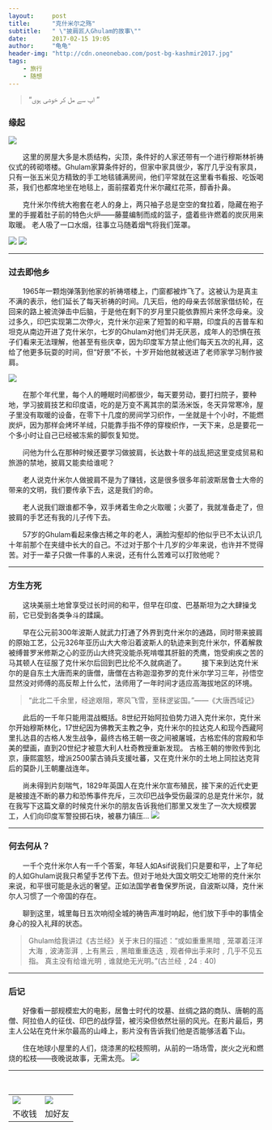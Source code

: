 ```yaml
---
layout:     post
title:      "克什米尔之殇"
subtitle:   " \"披肩匠人Ghulam的故事\""
date:       2017-02-15 19:05
author:     "龟龟"
header-img: "http://cdn.oneonebao.com/post-bg-kashmir2017.jpg"
tags:
    - 旅行
    - 随想
---
```


> “اپ سے مل کر خوشی ہوی ”


### 缘起
![](http://p1.bqimg.com/567571/f6b44c6abca1eb36.png)

　　这里的房屋大多是木质结构，尖顶，条件好的人家还带有一个进行穆斯林祈祷仪式的砖砌塔楼。Ghulam家算条件好的，但家中家具很少，客厅几乎没有家具，只有一张五米见方精致的手工地毯铺满房间，他们平常就在这里看书看报、吃饭喝茶，我们也都席地坐在地毯上，面前摆着克什米尔藏红花茶，醇香扑鼻。

　　克什米尔传统大袍套在老人的身上，两只袖子总是空空的耷拉着，隐藏在袍子里的手握着肚子前的特色火炉——藤蔓编制而成的篮子，盛着些许燃着的炭灰用来取暖。
老人吸了一口水烟，往事立马随着烟气将我们笼罩。

![](http://p1.bqimg.com/567571/cac33d40135de4f6.png)
![](http://i1.piimg.com/567571/5fdacaed4f06ab67.png)


---

### 过去即他乡

　　1965年一颗炮弹落到他家的祈祷塔楼上，门窗都被炸飞了。这被认为是真主不满的表示，他们延长了每天祈祷的时间。几天后，他的母亲去邻居家借纺轮，在回来的路上被流弹击中后脑，于是他在剩下的岁月里只能依靠照片来怀念母亲。没过多久，印巴实现第二次停火，克什米尔迎来了短暂的和平期，印度兵的吉普车和坦克从南边开进了克什米尔，七岁的Ghulam对他们并无厌恶，成年人的恐惧在孩子们看来无法理解，他甚至有些庆幸，因为印度军方禁止他们每天五次的礼拜，这给了他更多玩耍的时间，但“好景”不长，十岁开始他就被送进了老师家学习制作披肩。

![](http://p1.bpimg.com/567571/f8c0edb5bea2054e.png)

　　在那个年代里，每个人的睡眠时间都很少，每天要劳动，要打扫院子，要种地，学习披肩技艺和印度语，吃的是万变不离其宗的菜汤米饭，冬天异常寒冷，屋子里没有取暖的设备，在零下十几度的房间学习织作，一坐就是十个小时，不能燃炭炉，因为那样会烤坏羊绒，只能靠手指不停的穿梭织作，一天下来，总是要花一个多小时让自己已经被冻紫的脚恢复知觉。

　　问他为什么在那种时候还要学习做披肩，长达数十年的战乱把这里变成贸易和旅游的禁地，披肩又能卖给谁呢？

　　老人说克什米尔人做披肩不是为了赚钱，这是很多很多年前波斯居鲁士大帝的带来的文明，我们要传承下去，这是我们的命。

　　老人说我们跟谁都不争，双手烤着生命之火取暖；火萎了，我就准备走了，但披肩的手艺还有我的儿子传下去。

　　57岁的Ghulam看起来像古稀之年的老人，满脸沟壑却的他似乎已不太认识几十年前那个在夹缝中长大的自己。不过对于那个十几岁的少年来说，也许并不觉得苦。对于一辈子只做一件事的人来说，还有什么苦难可以打败他呢？

---
### 方生方死
　　这块美丽土地曾享受过长时间的和平，但早在印度、巴基斯坦为之大肆操戈前，它已受到各类争斗的蹂躏。

　　早在公元前300年波斯人就武力打通了外界到克什米尔的通路，同时带来披肩的原始工艺，公元326年亚历山大大帝沿着波斯人的轨迹来到克什米尔，怀着解救被缚普罗米修斯之心的亚历山大终究没能杀死啃噬其肝脏的秃鹰，饱受痢疾之苦的马其顿人在征服了克什米尔后回到巴比伦不久就病逝了。
　　接下来到达克什米尔的是自东土大唐而来的唐僧，唐僧在古称迦湿弥罗的克什米尔学习三年，孙悟空显然没对师傅的高反帮上什么忙，法师用了一年时间才适应高海拔地区的环境。

>“此北二千余里，经途艰阻，寒风飞雪，至秣逻娑国。”——《大唐西域记》

　　此后的一千年只能用混战概括。8世纪开始阿拉伯势力进入克什米尔，克什米尔开始穆斯林化，17世纪因为佛教天主教之争，克什米尔的拉达克人和现今西藏阿里扎达县的古格人发生战争，最终古格王朝一夜之间被屠城，古格宏伟的宫殿和华美的壁画，直到20世纪才被意大利人杜奇教授重新发现。
古格王朝的惨败传到北京，康熙震怒，增派2500蒙古骑兵支援吐蕃，又在克什米尔的土地上同拉达克背后的莫卧儿王朝鏖战连年。

　　尚未得到片刻喘气，1829年英国人在克什米尔宣布殖民，接下来的近代史更是被接连不断的暴力和恐怖事件充斥，三次印巴战争受伤最深的总是克什米尔，就在我写下这篇文章的时候克什米尔的朋友告诉我他们那里又发生了一次大规模罢工，人们向印度军警投掷石块，被暴力镇压...
![](http://i1.piimg.com/567571/d31f4a653ff1efe7.png)

---
### 何去何从？

　　一千个克什米尔人有一千个答案，年轻人如Asif说我们只是要和平，上了年纪的人如Ghulam说我只希望手艺传下去。但对于地处大国文明交汇地带的克什米尔来说，和平很可能是永远的奢望。正如法国学者鲁保罗所说，自波斯以降，克什米尔人习惯了一个帝国的存在。

　　聊到这里，城里每日五次响彻全城的祷告声准时响起，他们放下手中的事情全身心的投入礼拜的状态。

>Ghulam给我讲过《古兰经》关于末日的描述：“或如重重黑暗﹐笼罩着汪洋大海﹐波涛澎湃﹐上有黑云﹐黑暗重重迭迭﹐观者伸出手来时﹐几乎不见五指。 真主没有给谁光明﹐谁就绝无光明。”(古兰经﹐24﹕40)

---
### 后记

　　好像看一部规模宏大的电影，居鲁士时代的坟墓、丝绸之路的商队、唐朝的高僧、阿拉伯人的征伐、印巴的战俘营，被污染但依然壮丽的风光。在影片最后，男主人公站在克什米尔最高的山峰上，影片没有告诉我们他是否能够活着下山。

　　住在地球小屋里的人们，烧漆黑的松枝照明，从前的一场场雪，炭火之光和燃烧的松枝——夜晚说故事，无需太亮。
![](http://p1.bqimg.com/567571/e18f0ca8b67baf1e.png)


----
<br />
<table border="0">
    <tr border="0">
        <td>
            <img src="http://cdn.oneonebao.com/0%20%2837%29.gif">
        </td>
        <td>
            <img src="http://cdn.oneonebao.com/1490924677.png">
        </td>
    </tr>
    <tr>
        <td style="text-align:center">
            <span>不收钱</span>
        </td>
        <td style="text-align:center">
            <span>加好友</span>
        </td>
    </tr>
</table>